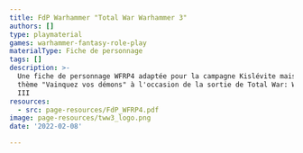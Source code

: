 ```yaml
---
title: FdP Warhammer "Total War Warhammer 3"
authors: []
type: playmaterial
games: warhammer-fantasy-role-play
materialType: Fiche de personnage
tags: []
description: >-
  Une fiche de personnage WFRP4 adaptée pour la campagne Kislévite maison sur le
  thème "Vainquez vos démons" à l'occasion de la sortie de Total War: Warhammer
  III
resources:
  - src: page-resources/FdP_WFRP4.pdf
image: page-resources/tww3_logo.png
date: '2022-02-08'

---
```








